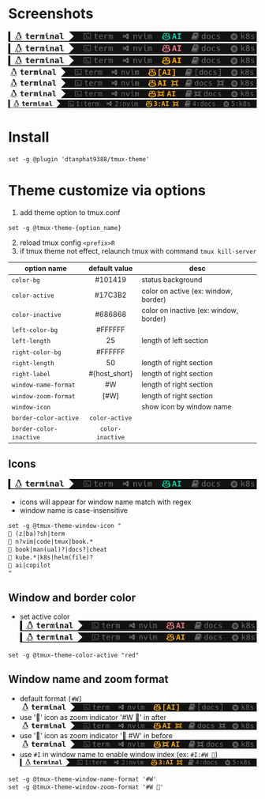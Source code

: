 # Screenshots

![Icons](./assets/icons.png)
![window active red](./assets/color-red.png)
![window active orange](./assets/color-orange.png)
![window zoomed](./assets/window-zoomed.png)
![window zoomed with icon after](./assets/window-zoom-with-icon-after.png)
![window zoomed with icon before](./assets/window-zoom-with-icon-before.png)
![window index](./assets/window-index.png)

# Install

```tmux
set -g @plugin 'dtanphat9388/tmux-theme'
```

# Theme customize via options

1. add theme option to tmux.conf

```tmux
set -g @tmux-theme-{option_name}
```

2. reload tmux config `<prefix>R`
3. if tmux theme not effect, relaunch tmux with command `tmux kill-server`

| option name             |  default value   | desc                                   |
| ----------------------- | :--------------: | -------------------------------------- |
| `color-bg`              |     #101419      | status background                      |
| `color-active`          |     #17C3B2      | color on active (ex: window, border)   |
| `color-inactive`        |     #686868      | color on inactive (ex: window, border) |
| `left-color-bg`         |     #FFFFFF      |                                        |
| `left-length`           |        25        | length of left section                 |
| `right-color-bg`        |     #FFFFFF      |                                        |
| `right-length`          |        50        | length of right section                |
| `right-label`           |  #{host_short}   | length of right section                |
| `window-name-format`    |        #W        | length of right section                |
| `window-zoom-format`    |       [#W]       | length of right section                |
| `window-icon`           |                  | show icon by window name               |
| `border-color-active`   |  `color-active`  |                                        |
| `border-color-inactive` | `color-inactive` |                                        |

## Icons

![Icons](./assets/icons.png)

- icons will appear for window name match with regex
- window name is case-insensitive

```tmux
set -g @tmux-theme-window-icon "
 (z|ba)?sh|term
 n?vim|code|tmux|book.*
 book|man(ual)?|docs?|cheat
󱃾 kube.*|k8s|helm(file)?
 ai|copilot
"
```

## Window and border color

- set active color
  ![window active red](./assets/color-red.png)
  ![window active orange](./assets/color-orange.png)

```tmux
set -g @tmux-theme-color-active "red"
```

## Window name and zoom format

- default format `[#W]`
  ![window zoomed](./assets/window-zoomed.png)
- use '' icon as zoom indicator '#W ' in after
  ![window zoomed with icon after](./assets/window-zoom-with-icon-after.png)
- use '' icon as zoom indicator ' #W' in before
  ![window zoomed with icon before](./assets/window-zoom-with-icon-before.png)
- use `#I` in window name to enable window index (ex: `#I:#W `)
  ![window index](./assets/window-index.png)

```tmux
set -g @tmux-theme-window-name-format '#W'
set -g @tmux-theme-window-zoom-format '#W '
```
